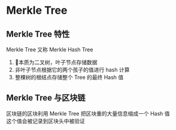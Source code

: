 # Merkle Tree

## Merkle Tree 特性

Merkle Tree 又称 Merkle Hash Tree  

1. 本质为二叉树，叶子节点存储数据  
2. 非叶子节点根据它的两个孩子的值进行 hash 计算  
3. 整棵树的根结点存储整个 Tree 的最终 Hash 值  

## Merkle Tree 与区块链

区块链的区块利用 Merkle Tree 把区块重的大量信息缩成一个 Hash 值  
这个值会被记录到区块头中被验证  